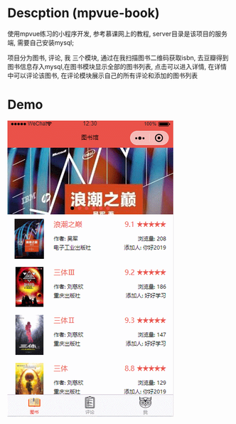 # Descption (mpvue-book)

使用mpvue练习的小程序开发, 参考慕课网上的教程, server目录是该项目的服务端, 需要自己安装mysql;

项目分为图书, 评论, 我 三个模块, 通过在我扫描图书二维码获取isbn, 去豆瓣得到图书信息存入mysql,在图书模块显示全部的图书列表, 点击可以进入详情, 在详情中可以评论该图书, 在评论模块展示自己的所有评论和添加的图书列表



# Demo
 ![动态演示](./screenshot/mpvue-book.gif)




